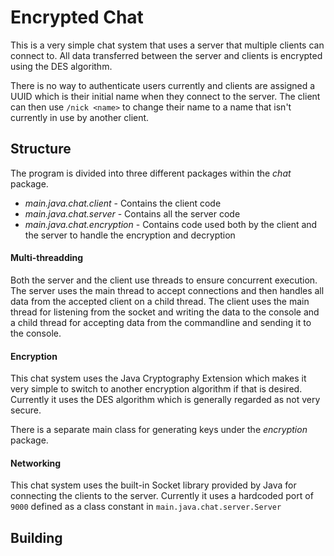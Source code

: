# Encrypted Chat
This is a very simple chat system that uses a server that multiple clients can connect to.
All data transferred between the server and clients is encrypted using the DES algorithm.

There is no way to authenticate users currently and clients are assigned a UUID which is
their initial name when they connect to the server. The client can then use `/nick <name>`
to change their name to a name that isn't currently in use by another client.

## Structure
The program is divided into three different packages within the _chat_ package.

* *main.java.chat.client* - Contains the client code
* *main.java.chat.server* - Contains all the server code
* *main.java.chat.encryption* - Contains code used both by the client and the server to handle the encryption and decryption

#### Multi-threadding
Both the server and the client use threads to ensure concurrent execution.
The server uses the main thread to accept connections and then handles all data from
the accepted client on a child thread. The client uses the main thread for listening 
from the socket and writing the data to the console and a child thread for accepting
data from the commandline and sending it to the console.

#### Encryption
This chat system uses the Java Cryptography Extension which makes it very simple to switch
to another encryption algorithm if that is desired. Currently it uses the DES algorithm
which is generally regarded as not very secure.

There is a separate main class for generating keys under the _encryption_ package.

#### Networking
This chat system uses the built-in Socket library provided by Java for connecting
the clients to the server. Currently it uses a hardcoded port of `9000` defined as a
class constant in `main.java.chat.server.Server`

## Building